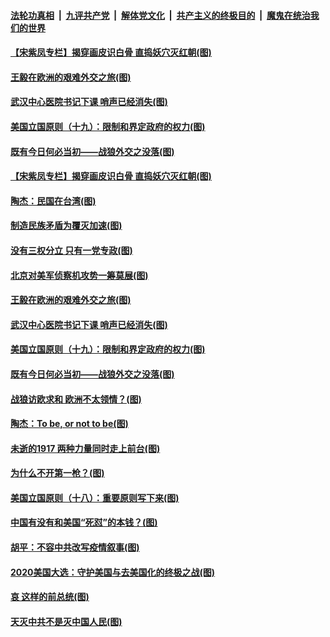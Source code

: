 

####  [法轮功真相](../../../../basic/blob/master/README.md?t=09020231) &nbsp;|&nbsp; [九评共产党](../../../../9ping.md/blob/master/README.md?t=09020231) &nbsp;|&nbsp; [解体党文化](../../../../jtdwh.md/blob/master/README.md?t=09020231)  &nbsp;|&nbsp; [共产主义的终极目的](../../../../gczydzjmd.md/blob/master/README.md?t=09020231) &nbsp;|&nbsp; [魔鬼在统治我们的世界](../../../../mgztzwmdsj.md/blob/master/README.md?t=09020231) 

#### [【宋紫凤专栏】揭穿画皮识白骨 直捣妖穴灭红朝(图)](../pages/p4/944583.md?t=09020231) 

#### [王毅在欧洲的艰难外交之旅(图)](../pages/p4/944778.md?t=09020231) 


#### [武汉中心医院书记下课 哨声已经消失(图)](../pages/p4/944656.md?t=09020231) 

#### [美国立国原则（十九）：限制和界定政府的权力(图)](../pages/p4/944282.md?t=09020231) 

#### [既有今日何必当初——战狼外交之没落(图)](../pages/p4/944653.md?t=09020231) 

#### [【宋紫凤专栏】揭穿画皮识白骨 直捣妖穴灭红朝(图)](../pages/p4/944583.md?t=09020231) 

#### [陶杰：民国在台湾(图)](../pages/p4/944790.md?t=09020231) 

#### [制造民族矛盾为覆灭加速(图)](../pages/p4/944786.md?t=09020231) 

#### [没有三权分立 只有一党专政(图)](../pages/p4/944783.md?t=09020231) 

#### [北京对美军侦察机攻势一筹莫展(图)](../pages/p4/944779.md?t=09020231) 

#### [王毅在欧洲的艰难外交之旅(图)](../pages/p4/944778.md?t=09020231) 


#### [武汉中心医院书记下课 哨声已经消失(图)](../pages/p4/944656.md?t=09020231) 

#### [美国立国原则（十九）：限制和界定政府的权力(图)](../pages/p4/944282.md?t=09020231) 

#### [既有今日何必当初——战狼外交之没落(图)](../pages/p4/944653.md?t=09020231) 

#### [战狼访欧求和 欧洲不太领情？(图)](../pages/p4/944652.md?t=09020231) 

#### [陶杰：To be, or not to be(图)](../pages/p4/944649.md?t=09020231) 

#### [未逝的1917 两种力量同时走上前台(图)](../pages/p4/944616.md?t=09020231) 

#### [为什么不开第一枪？(图)](../pages/p4/944655.md?t=09020231) 

#### [美国立国原则（十八）：重要原则写下来(图)](../pages/p4/944280.md?t=09020231) 

#### [中国有没有和美国“死怼”的本钱？(图)](../pages/p4/944565.md?t=09020231) 

#### [胡平：不容中共改写疫情叙事(图)](../pages/p4/944564.md?t=09020231) 

#### [2020美国大选：守护美国与去美国化的终极之战(图)](../pages/p4/944567.md?t=09020231) 

#### [哀 这样的前总统(图)](../pages/p4/944562.md?t=09020231) 

#### [天灭中共不是灭中国人民(图)](../pages/p4/944561.md?t=09020231) 

